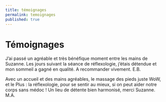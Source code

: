 ```yaml
---
title: témoignages
permalink: temoignages
published: true
---
```


# Témoignages

J’ai passé un agréable et très bénéfique moment entre les mains de Suzanne.
Les jours suivant la séance de réflexologie, j’étais détendue et mon sommeil a gagné en qualité.
A recommander vivement.
E.B.

Avec un accueil et des mains agréables, le massage des pieds juste WoW, et le Plus : la réflexologie, pour se sentir au mieux, si on peut aider notre corps sans médoc ! 
Un lieu de détente bien harmonisé, merci Suzanne.
M.A.




